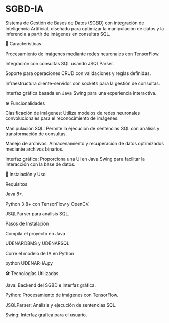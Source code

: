 # SGBD-IA

Sistema de Gestión de Bases de Datos (SGBD) con integración de Inteligencia Artificial, diseñado para optimizar la manipulación de datos y la inferencia a partir de imágenes en consultas SQL.

📌 Características

Procesamiento de imágenes mediante redes neuronales con TensorFlow.

Integración con consultas SQL usando JSQLParser.

Soporte para operaciones CRUD con validaciones y reglas definidas.

Infraestructura cliente-servidor con sockets para la gestión de consultas.

Interfaz gráfica basada en Java Swing para una experiencia interactiva.

⚙️ Funcionalidades

Clasificación de imágenes: Utiliza modelos de redes neuronales convolucionales para el reconocimiento de imágenes.

Manipulación SQL: Permite la ejecución de sentencias SQL con análisis y transformación de consultas.

Manejo de archivos: Almacenamiento y recuperación de datos optimizados mediante archivos binarios.

Interfaz gráfica: Proporciona una UI en Java Swing para facilitar la interacción con la base de datos.


🚀 Instalación y Uso

Requisitos

Java 8+.

Python 3.8+ con TensorFlow y OpenCV.

JSQLParser para análisis SQL.

Pasos de Instalación

Compila el proyecto en Java

UDENARDBMS y UDENARSQL

Corre el modelo de IA en Python

python UDENAR-IA.py

🛠 Tecnologías Utilizadas

Java: Backend del SGBD e interfaz gráfica.

Python: Procesamiento de imágenes con TensorFlow.

JSQLParser: Análisis y ejecución de sentencias SQL.

Swing: Interfaz gráfica para el usuario.
